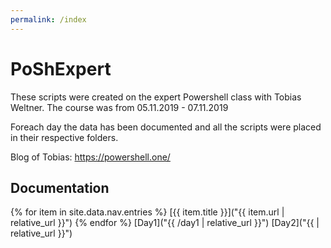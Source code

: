 ```yaml
---
permalink: /index
---
```

# PoShExpert
These scripts were created on the expert Powershell class with Tobias Weltner. 
The course was from 05.11.2019 - 07.11.2019 

Foreach day the data has been documented and all the scripts were placed in their respective folders. 

Blog of Tobias: 
https://powershell.one/

## Documentation
{% for item in site.data.nav.entries %}
    [{{ item.title }}]("{{ item.url | relative_url }}")
{% endfor %}
[Day1]("{{ /day1 | relative_url }}")
[Day2]("{{  | relative_url }}")
